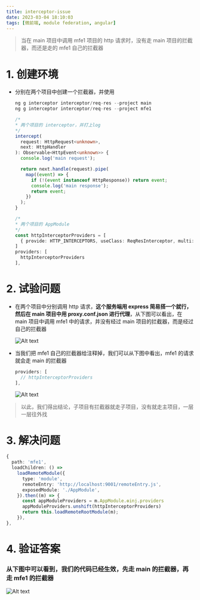 ```yaml
---
title: interceptor-issue
date: 2023-03-04 18:10:03
tags: [微前端, module federation, angular]
---
```


> 当在 main 项目中调用 mfe1 项目的 http 请求时，没有走 main 项目的拦截器，而还是走的 mfe1 自己的拦截器

# 1. 创建环境

- 分别在两个项目中创建一个拦截器，并使用

  ```typescript
  ng g interceptor interceptor/req-res --project main
  ng g interceptor interceptor/req-res --project mfe1

  /*
  * 两个项目的 interceptor，并打上log
  */
  intercept(
    request: HttpRequest<unknown>,
    next: HttpHandler
  ): Observable<HttpEvent<unknown>> {
    console.log('main request');

    return next.handle(request).pipe(
      map((event) => {
        if (!(event instanceof HttpResponse)) return event;
        console.log('main response');
        return event;
      })
    );
  }

  /*
  * 两个项目的 AppModule
  */
  const httpInterceptorProviders = [
    { provide: HTTP_INTERCEPTORS, useClass: ReqResInterceptor, multi: true },
  ]
  providers: [
    httpInterceptorProviders
  ],
  ```

# 2. 试验问题

- 在两个项目中分别调用 http 请求，**这个服务端用 express 简易搭一个就行，然后在 main 项目中用 proxy.conf.json 进行代理**，从下图可以看出，在 main 项目中调用 mfe1 中的请求，并没有经过 main 项目的拦截器，而是经过自己的拦截器

  ![Alt text](https://cdn.jsdelivr.net/gh/darkeering/CDN@0.2/blog/module-federation/before-interceptor.png)

- 当我们把 mfe1 自己的拦截器给注释掉，我们可以从下图中看出，mfe1 的请求就会走 main 的拦截器

  ```typescript
  providers: [
    // httpInterceptorProviders
  ],
  ```

  ![Alt text](https://cdn.jsdelivr.net/gh/darkeering/CDN@0.2/blog/module-federation/before-interceptor2.png)

> 以此，我们得出结论，子项目有拦截器就走子项目，没有就走主项目，一层一层往外找

# 3. 解决问题

```typescript
{
  path: 'mfe1',
  loadChildren: () =>
    loadRemoteModule({
      type: 'module',
      remoteEntry: 'http://localhost:9001/remoteEntry.js',
      exposedModule: './AppModule',
    }).then((m) => {
      const appModuleProviders = m.AppModule.ɵinj.providers
      appModuleProviders.unshift(httpInterceptorProviders)
      return this.loadRemoteRootModule(m);
    }),
},
```

# 4. 验证答案

### 从下图中可以看到，我们的代码已经生效，先走 main 的拦截器，再走 mfe1 的拦截器

![Alt text](https://cdn.jsdelivr.net/gh/darkeering/CDN@0.2/blog/module-federation/after-interceptor.png)

